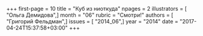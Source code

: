 +++
first-page = 10
title = "Куб из ниоткуда"
npages = 2
illustrators = [ "Ольга Демидова",]
month = "06"
rubric = "Смотри!"
authors = [ "Григорий Фельдман",]
issues = [ "2014_06",]
year = "2014"
date = "2017-04-24T15:37:58+03:00"
+++
